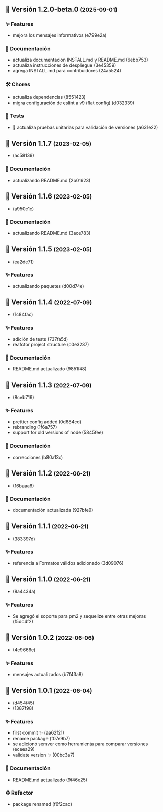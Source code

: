## 🚀 Versión 1.2.0-beta.0 <small>(2025-09-01)</small>

### ✨ Features

* mejora los mensajes informativos (e799e2a)

### 📖 Documentación

* actualiza documentación INSTALL.md y README.md (6ebb753)
* actualiza instrucciones de despliegue (3e45359)
* agrega INSTALL.md para contribuidores (24a5524)

### 🛠 Chores

* actualiza dependencias (8551423)
* migra configuración de eslint a v9 (flat config) (d032339)

### 🧪 Tests

* 🧪 actualiza pruebas unitarias para validación de versiones (a631e22)
## 🚀 Versión 1.1.7 <small>(2023-02-05)</small>

*  (ac58139)

### 📖 Documentación

* actualizando README.md (2b01623)
## 🚀 Versión 1.1.6 <small>(2023-02-05)</small>

*  (a950c1c)

### 📖 Documentación

* actualizando README.md (3ace783)
## 🚀 Versión 1.1.5 <small>(2023-02-05)</small>

*  (ea2de71)

### ✨ Features

* actualizando paquetes (d00d74e)
## 🚀 Versión 1.1.4 <small>(2022-07-09)</small>

*  (1c84fac)

### ✨ Features

* adición de tests (737fa5d)
* reafctor project structure (c0e3237)

### 📖 Documentación

* README.md actualizado (9851f48)
## 🚀 Versión 1.1.3 <small>(2022-07-09)</small>

*  (8ceb719)

### ✨ Features

* prettier config added (0d684cd)
* rebranding (1f6a757)
* support for old versions of node (5845fee)

### 📖 Documentación

* correcciones (b80a13c)
## 🚀 Versión 1.1.2 <small>(2022-06-21)</small>

*  (16baaa6)

### 📖 Documentación

* documentación actualizada (927bfe9)
## 🚀 Versión 1.1.1 <small>(2022-06-21)</small>

*  (383397d)

### ✨ Features

* referencia a Formatos válidos adicionado (3d09076)
## 🚀 Versión 1.1.0 <small>(2022-06-21)</small>

*  (8a4434a)

### ✨ Features

* Se agregó el soporte para pm2 y sequelize entre otras mejoras (f5dc4f2)
## 🚀 Versión 1.0.2 <small>(2022-06-06)</small>

*  (4e9666e)

### ✨ Features

* mensajes actualizados (b7f43a8)
## 🚀 Versión 1.0.1 <small>(2022-06-04)</small>

*  (d454f45)
*  (1387f98)

### ✨ Features

* first commit :sparkles: (aa62f21)
* rename package (f07e9b7)
* se adicionó semver como herramienta para comparar versiones (eceea29)
* validate version :sparkles: (00bc3a7)

### 📖 Documentación

* README.md actualizado (9f46e25)

### ♻️ Refactor

* package renamed (f6f2cac)
